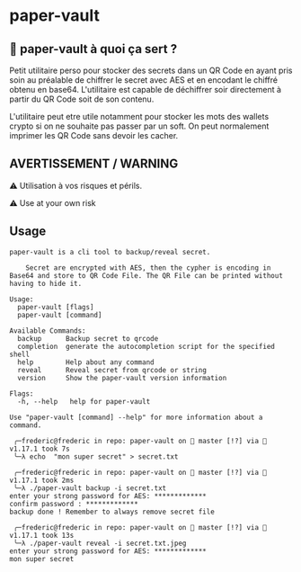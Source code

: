 # paper-vault


## 🤔 paper-vault à quoi ça sert ?

Petit utilitaire perso pour stocker des secrets dans un QR Code en ayant pris soin au préalable de chiffrer le secret avec AES et en encodant le chiffré obtenu en base64. L'utilitaire est capable de déchiffrer soir directement à partir du QR Code soit de son contenu. 

L'utilitaire peut etre utile notamment pour stocker les mots des wallets crypto si on ne souhaite pas passer par un soft.
On peut normalement imprimer les QR Code sans devoir les cacher.


## AVERTISSEMENT / WARNING
⚠️ Utilisation à vos risques et périls. 

⚠️ Use at your own risk



## Usage


``` 
paper-vault is a cli tool to backup/reveal secret. 
	
	Secret are encrypted with AES, then the cypher is encoding in Base64 and store to QR Code File. The QR File can be printed without having to hide it.

Usage:
  paper-vault [flags]
  paper-vault [command]

Available Commands:
  backup      Backup secret to qrcode
  completion  generate the autocompletion script for the specified shell
  help        Help about any command
  reveal      Reveal secret from qrcode or string
  version     Show the paper-vault version information

Flags:
  -h, --help   help for paper-vault

Use "paper-vault [command] --help" for more information about a command.
```

``` 
 ╭─frederic@frederic in repo: paper-vault on  master [!?] via  v1.17.1 took 7s
 ╰─λ echo  "mon super secret" > secret.txt

 ╭─frederic@frederic in repo: paper-vault on  master [!?] via  v1.17.1 took 2ms
 ╰─λ ./paper-vault backup -i secret.txt
enter your strong password for AES: *************
confirm password : *************
backup done ! Remember to always remove secret file

 ╭─frederic@frederic in repo: paper-vault on  master [!?] via  v1.17.1 took 13s
 ╰─λ ./paper-vault reveal -i secret.txt.jpeg
enter your strong password for AES: *************
mon super secret

```
